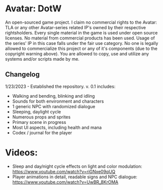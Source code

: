 # Avatar: DotW

An open-sourced game project. I claim no commercial rights to the Avatar: TLA or any other Avatar-series related IP's owned by their respective rightsholders. Every single material in the game is used under open source licenses. No material from commercial products has been used. Usage of the series' IP in this case falls under the fair use category. No one is legally allowed to commercialize this project or any of it's components (due to the copyright warning above). You are allowed to copy, use and utilize any systems and/or scripts made by me.

## Changelog

1/23/2023 - Established the repository.
v. 0.1 includes:
- Walking and bending, blinking and idling
- Sounds for both environment and characters
- 1 generic NPC with randomized dialogue
- Sleeping, daylight cycle
- Numerous props and sprites
- Primary scene in progress
- Most UI aspects, including health and mana
- Codex / journal for the player
# Videos:
- Sleep and day/night cycle effects on light and color modulation:
  https://www.youtube.com/watch?v=riGNxe09qUQ
- Player animations in detail, readable signs and NPC dialogue:
  https://www.youtube.com/watch?v=UwBR_8KrOMA
